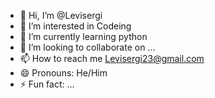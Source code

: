 - 👋 Hi, I’m @Levisergi
- 👀 I’m interested in Codeing
- 🌱 I’m currently learning python
- 💞️ I’m looking to collaborate on ...
- 📫 How to reach me Levisergi23@gmail.com
- 😄 Pronouns: He/Him
- ⚡ Fun fact: ...
